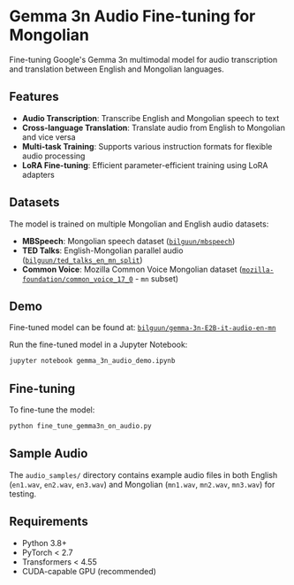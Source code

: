 # Gemma 3n Audio Fine-tuning for Mongolian

Fine-tuning Google's Gemma 3n multimodal model for audio transcription and translation between English and Mongolian languages.

## Features

- **Audio Transcription**: Transcribe English and Mongolian speech to text
- **Cross-language Translation**: Translate audio from English to Mongolian and vice versa
- **Multi-task Training**: Supports various instruction formats for flexible audio processing
- **LoRA Fine-tuning**: Efficient parameter-efficient training using LoRA adapters

## Datasets

The model is trained on multiple Mongolian and English audio datasets:

- **MBSpeech**: Mongolian speech dataset ([`bilguun/mbspeech`](https://huggingface.co/datasets/bilguun/mbspeech))
- **TED Talks**: English-Mongolian parallel audio ([`bilguun/ted_talks_en_mn_split`](https://huggingface.co/datasets/bilguun/ted_talks_en_mn_split))
- **Common Voice**: Mozilla Common Voice Mongolian dataset ([`mozilla-foundation/common_voice_17_0`](https://huggingface.co/datasets/mozilla-foundation/common_voice_17_0) - `mn` subset)

## Demo

Fine-tuned model can be found at: [`bilguun/gemma-3n-E2B-it-audio-en-mn`](https://huggingface.co/bilguun/gemma-3n-E2B-it-audio-en-mn)

Run the fine-tuned model in a Jupyter Notebook:

```bash
jupyter notebook gemma_3n_audio_demo.ipynb
```

## Fine-tuning

To fine-tune the model:

```bash
python fine_tune_gemma3n_on_audio.py
```

## Sample Audio

The `audio_samples/` directory contains example audio files in both English (`en1.wav`, `en2.wav`, `en3.wav`) and Mongolian (`mn1.wav`, `mn2.wav`, `mn3.wav`) for testing.

## Requirements

- Python 3.8+
- PyTorch < 2.7
- Transformers < 4.55
- CUDA-capable GPU (recommended)

